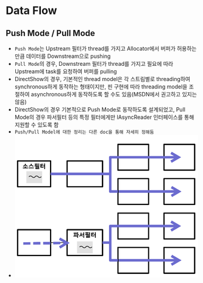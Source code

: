 # Data Flow

## Push Mode / Pull Mode

* `Push Mode`는 Upstream 필터가 thread를 가지고 Allocator에서 버퍼가 허용하는 만큼 데이터를 Downstream으로 pushing
* `Pull Mode`의 경우, Downstream 필터가 thread를 가지고 필요에 따라 Upstream에 task를 요청하여 버퍼를 pulling
* DirectShow의 경우, 기본적인 thread model은 각 스트림별로 threading하여 synchronous하게 동작하는 형태이지만, 핀 구현에 따라 threading model을 조절하여 asynchronous하게 동작하도록 할 수도 있음\(MSDN에서 권고하고 있지는 않음\)
* DirectShow의 경우 기본적으로 Push Mode로 동작하도록 설계되었고, Pull Mode의 경우 파서필터 등의 특정 필터에게만 IAsyncReader 인터페이스를 통해 지원할 수 있도록 함
* `Push/Pull Model에 대한 정리는 다른 doc을 통해 자세히 정해둠`
* ![](../../.gitbook/assets/image%20%2826%29.png)


